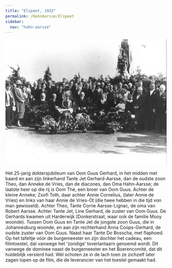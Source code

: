 ```yaml
---
title: "Elspeet, 1932"
permalink: /HahnAarsse/Elspeet
sidebar:
  nav: "hahn-aarsse"
---
```



[![elspeet_1932](/assets/images/HahnAarsse/full/elspeet_1932.jpg)](/assets/images/HahnAarsse/full/elspeet_1932.jpg)

Het 25-jarig doktersjubileum van Oom Guus Gerhard, in het midden met baard en aan zijn linkerhand Tante Jet Gerhard-Aarsse, dan de oudste zoon Theo, dan Anneke de Vries, dan de diacones, dan Oma Hahn-Aarsse; de laatste heer op die rij is Oom Thé, een broer van Oom Guus. Achter de kleine Anneke; Zsofi Toth, daar achter Annie Cornelius, (later Annie de Vries) en links van haar Annie de Vries-Ot (die twee hebben in die tijd von man gewisseld). Achter Theo, Tante Corrie Aarsse-Lignac, de oma van Robert Aarsse. Achter Tante Jet, Line Gerhard, de zuster van Oom Guus. De Gerhards kwamen uit Harderwijk (Donkerstraat, waar ook de familie Mooy woonde). Tussen Oom Guus en Tante Jet de jongste zoon Guus, die in Johannesburg woonde, en aan zijn rechterhand Anna Coops-Gerhard, de oudste zuster van Oom Guus. Naast haar Tante Do Bosscha, met flaphoed. Op het tafeltje vóór de burgemeester en zijn dochter het cadeau, een filmtoestel, dat vanwege het 'zondige' toverlantaarn genoemd wordt. Dit vanwege de dominee naast de burgemeester en het Boerencomité, dat dit huldeblijk versierd had. Wél schoten ze in de lach toen ze zichzelf later zagen lopen op de film, die de leverancier van het toestel gemaakt had.